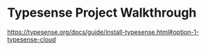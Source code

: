 # Typesense Project Walkthrough

https://typesense.org/docs/guide/install-typesense.html#option-1-typesense-cloud
